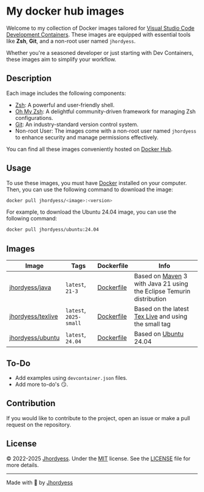 # My docker hub images

Welcome to my collection of Docker images tailored for [Visual Studio Code Development Containers](https://code.visualstudio.com/docs/devcontainers/containers). These images are equipped with essential tools like **Zsh**, **Git**, and a non-root user named `jhordyess`.

Whether you're a seasoned developer or just starting with Dev Containers, these images aim to simplify your workflow.

## Description

Each image includes the following components:

- [Zsh](https://www.zsh.org/): A powerful and user-friendly shell.
- [Oh My Zsh](https://ohmyz.sh/): A delightful community-driven framework for managing Zsh configurations.
- [Git](https://git-scm.com/): An industry-standard version control system.
- Non-root User: The images come with a non-root user named `jhordyess` to enhance security and manage permissions effectively.

You can find all these images conveniently hosted on [Docker Hub](https://hub.docker.com/).

## Usage

To use these images, you must have [Docker](https://www.docker.com/) installed on your computer. Then, you can use the following command to download the image:

```bash
docker pull jhordyess/<image>:<version>
```

For example, to download the Ubuntu 24.04 image, you can use the following command:

```bash
docker pull jhordyess/ubuntu:24.04
```

## Images

Image | Tags | Dockerfile | Info
-|-|-|-
[jhordyess/java](https://hub.docker.com/r/jhordyess/java) | `latest`, `21-3` | [Dockerfile](./java/21-3/Dockerfile) | Based on [Maven](https://hub.docker.com/_/maven/) 3 with Java 21 using the Eclipse Temurin distribution
[jhordyess/texlive](https://hub.docker.com/r/jhordyess/texlive) | `latest`, `2025-small` | [Dockerfile](./texlive/2025-small/Dockerfile) | Based on the latest [Tex Live](https://hub.docker.com/r/texlive/texlive) and using the small tag
[jhordyess/ubuntu](https://hub.docker.com/r/jhordyess/ubuntu) | `latest`, `24.04` | [Dockerfile](./ubuntu/24.04/Dockerfile) | Based on [Ubuntu](https://hub.docker.com/_/ubuntu/) 24.04

## To-Do

- Add examples using `devcontainer.json` files.
- Add more to-do's 😏.

## Contribution

If you would like to contribute to the project, open an issue or make a pull request on the repository.

## License

© 2022-2025 [Jhordyess](https://github.com/jhordyess). Under the [MIT](https://choosealicense.com/licenses/mit/) license. See the [LICENSE](./LICENSE) file for more details.

---

Made with 💪 by [Jhordyess](https://www.jhordyess.com/)
